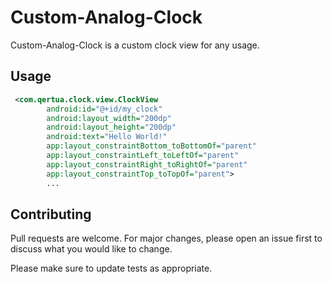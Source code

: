# Custom-Analog-Clock

Custom-Analog-Clock is a custom clock view for any usage. 

## Usage

```xml
 <com.qertua.clock.view.ClockView
        android:id="@+id/my_clock"
        android:layout_width="200dp"
        android:layout_height="200dp"
        android:text="Hello World!"
        app:layout_constraintBottom_toBottomOf="parent"
        app:layout_constraintLeft_toLeftOf="parent"
        app:layout_constraintRight_toRightOf="parent"
        app:layout_constraintTop_toTopOf="parent">
        ...
```

## Contributing
Pull requests are welcome. For major changes, please open an issue first to discuss what you would like to change.

Please make sure to update tests as appropriate.
